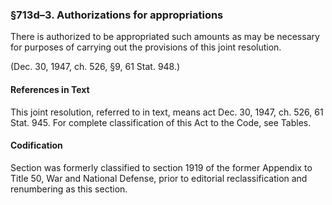 ### §713d–3. Authorizations for appropriations ###

There is authorized to be appropriated such amounts as may be necessary for purposes of carrying out the provisions of this joint resolution.

(Dec. 30, 1947, ch. 526, §9, 61 Stat. 948.)

#### References in Text ####

This joint resolution, referred to in text, means act Dec. 30, 1947, ch. 526, 61 Stat. 945. For complete classification of this Act to the Code, see Tables.

#### Codification ####

Section was formerly classified to section 1919 of the former Appendix to Title 50, War and National Defense, prior to editorial reclassification and renumbering as this section.